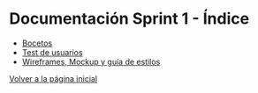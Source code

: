 # Documentación Sprint 1 - Índice

- [Bocetos](https://github.com/VelezBeatriz/VanillaGames/blob/documentacion/Sprint%201/bocetos.md)
- [Test de usuarios](https://github.com/VelezBeatriz/VanillaGames/blob/documentacion/Sprint%201/testusuarios.md)
- [Wireframes, Mockup y guía de estilos](https://github.com/VelezBeatriz/VanillaGames/blob/documentacion/Sprint%201/wireframes.md)

[Volver a la página inicial](https://github.com/VelezBeatriz/VanillaGames/tree/documentacion)
